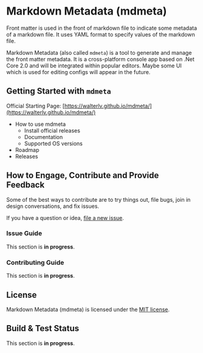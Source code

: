 # Markdown Metadata (mdmeta)

Front matter is used in the front of markdown file to indicate some metadata of a markdown file. It uses YAML format to specify values of the markdown file.

Markdown Metadata (also called `mdmeta`) is a tool to generate and manage the front matter metadata. It is a cross-platform console app based on .Net Core 2.0 and will be integrated within popular editors. Maybe some UI which is used for editing configs will appear in the future.

## Getting Started with `mdmeta`

Official Starting Page: [https://walterlv.github.io/mdmeta/](https://walterlv.github.io/mdmeta/)

- How to use mdmeta
  - Install official releases
  - Documentation
  - Supported OS versions
- Roadmap
- Releases

## How to Engage, Contribute and Provide Feedback

Some of the best ways to contribute are to try things out, file bugs, join in design conversations, and fix issues.

If you have a question or idea, [file a new issue](https://github.com/walterlv/markdown-metadata/issues/new).

### Issue Guide

This section is **in progress**.

### Contributing Guide

This section is **in progress**.

## License

Markdown Metadata (mdmeta) is licensed under the [MIT license](./LICENSE).

## Build & Test Status

This section is **in progress**.
